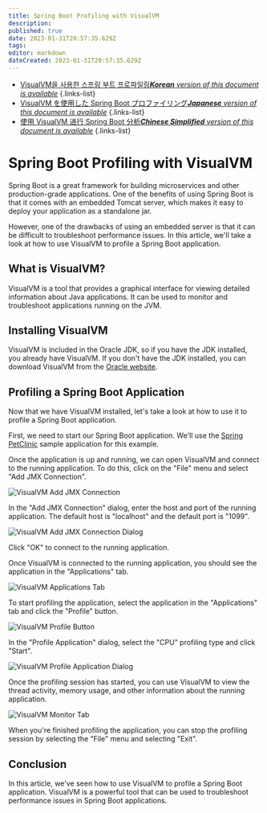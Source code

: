 ```yaml
---
title: Spring Boot Profiling with VisualVM
description: 
published: true
date: 2023-01-31T20:57:35.629Z
tags: 
editor: markdown
dateCreated: 2023-01-31T20:57:35.629Z
---
```


- [VisualVM을 사용한 스프링 부트 프로파일링***Korean** version of this document is available*](/ko/Knowledge-base/Spring-Boot/spring-boot-profiling-with-visualvm)
{.links-list}
- [VisualVM を使用した Spring Boot プロファイリング***Japanese** version of this document is available*](/ja/Knowledge-base/Spring-Boot/spring-boot-profiling-with-visualvm)
{.links-list}
- [使用 VisualVM 进行 Spring Boot 分析***Chinese Simplified** version of this document is available*](/zh/Knowledge-base/Spring-Boot/spring-boot-profiling-with-visualvm)
{.links-list}



# Spring Boot Profiling with VisualVM

Spring Boot is a great framework for building microservices and other production-grade applications. One of the benefits of using Spring Boot is that it comes with an embedded Tomcat server, which makes it easy to deploy your application as a standalone jar.

However, one of the drawbacks of using an embedded server is that it can be difficult to troubleshoot performance issues. In this article, we'll take a look at how to use VisualVM to profile a Spring Boot application.

## What is VisualVM?

VisualVM is a tool that provides a graphical interface for viewing detailed information about Java applications. It can be used to monitor and troubleshoot applications running on the JVM.

## Installing VisualVM

VisualVM is included in the Oracle JDK, so if you have the JDK installed, you already have VisualVM. If you don't have the JDK installed, you can download VisualVM from the [Oracle website](https://www.oracle.com/java/technologies/visualvm.html).

## Profiling a Spring Boot Application

Now that we have VisualVM installed, let's take a look at how to use it to profile a Spring Boot application.

First, we need to start our Spring Boot application. We'll use the [Spring PetClinic](https://github.com/spring-projects/spring-petclinic) sample application for this example.

Once the application is up and running, we can open VisualVM and connect to the running application. To do this, click on the "File" menu and select "Add JMX Connection".

![VisualVM Add JMX Connection](https://github.com/spring-projects/spring-petclinic/raw/master/docs/images/visualvm-add-jmx-connection.png)

In the "Add JMX Connection" dialog, enter the host and port of the running application. The default host is "localhost" and the default port is "1099".

![VisualVM Add JMX Connection Dialog](https://github.com/spring-projects/spring-petclinic/raw/master/docs/images/visualvm-add-jmx-connection-dialog.png)

Click "OK" to connect to the running application.

Once VisualVM is connected to the running application, you should see the application in the "Applications" tab.

![VisualVM Applications Tab](https://github.com/spring-projects/spring-petclinic/raw/master/docs/images/visualvm-applications-tab.png)

To start profiling the application, select the application in the "Applications" tab and click the "Profile" button.

![VisualVM Profile Button](https://github.com/spring-projects/spring-petclinic/raw/master/docs/images/visualvm-profile-button.png)

In the "Profile Application" dialog, select the "CPU" profiling type and click "Start".

![VisualVM Profile Application Dialog](https://github.com/spring-projects/spring-petclinic/raw/master/docs/images/visualvm-profile-application-dialog.png)

Once the profiling session has started, you can use VisualVM to view the thread activity, memory usage, and other information about the running application.

![VisualVM Monitor Tab](https://github.com/spring-projects/spring-petclinic/raw/master/docs/images/visualvm-monitor-tab.png)

When you're finished profiling the application, you can stop the profiling session by selecting the "File" menu and selecting "Exit".

## Conclusion

In this article, we've seen how to use VisualVM to profile a Spring Boot application. VisualVM is a powerful tool that can be used to troubleshoot performance issues in Spring Boot applications.